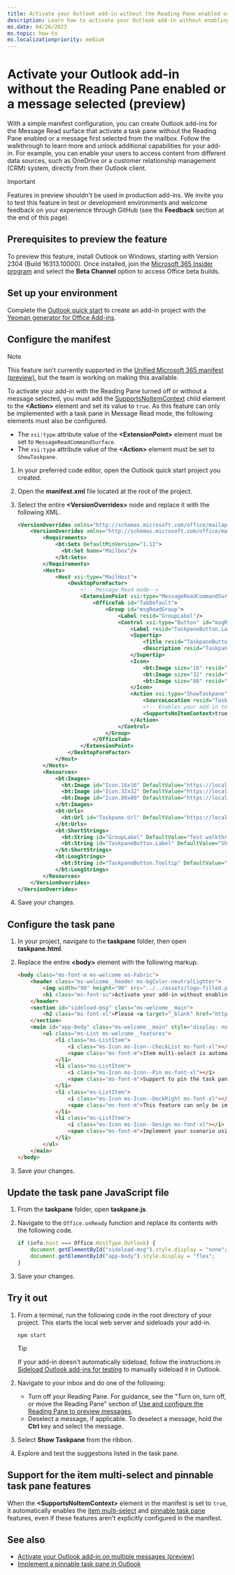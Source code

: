 ```yaml
---
title: Activate your Outlook add-in without the Reading Pane enabled or a message selected (preview)
description: Learn how to activate your Outlook add-in without enabling the Reading Pane or first selecting a message.
ms.date: 04/26/2023
ms.topic: how-to
ms.localizationpriority: medium
---
```


# Activate your Outlook add-in without the Reading Pane enabled or a message selected (preview)

With a simple manifest configuration, you can create Outlook add-ins for the Message Read surface that activate a task pane without the Reading Pane enabled or a message first selected from the mailbox. Follow the walkthrough to learn more and unlock additional capabilities for your add-in. For example, you can enable your users to access content from different data sources, such as OneDrive or a customer relationship management (CRM) system, directly from their Outlook client.

> [!IMPORTANT]
> Features in preview shouldn't be used in production add-ins. We invite you to test this feature in test or development environments and welcome feedback on your experience through GitHub (see the **Feedback** section at the end of this page).

## Prerequisites to preview the feature

To preview this feature, install Outlook on Windows, starting with Version 2304 (Build 16313.10000). Once installed, join the [Microsoft 365 Insider program](https://insider.microsoft365.com/join/Windows) and select the **Beta Channel** option to access Office beta builds.

## Set up your environment

Complete the [Outlook quick start](../quickstarts/outlook-quickstart.md?tabs=yeomangenerator) to create an add-in project with the [Yeoman generator for Office Add-ins](../develop/yeoman-generator-overview.md).

## Configure the manifest

> [!NOTE]
> This feature isn't currently supported in the [Unified Microsoft 365 manifest (preview)](../develop/json-manifest-overview.md), but the team is working on making this available.

To activate your add-in with the Reading Pane turned off or without a message selected, you must add the [SupportsNoItemContext](/javascript/api/manifest/action?view=outlook-js-preview&preserve-view=true#supportsnoitemcontext-preview) child element to the **\<Action\>** element and set its value to `true`. As this feature can only be implemented with a task pane in Message Read mode, the following elements must also be configured.

- The `xsi:type` attribute value of the **\<ExtensionPoint\>** element must be set to `MessageReadCommandSurface`.
- The `xsi:type` attribute value of the **\<Action\>** element must be set to `ShowTaskpane`.

1. In your preferred code editor, open the Outlook quick start project you created.

1. Open the **manifest.xml** file located at the root of the project.

1. Select the entire **\<VersionOverrides\>** node and replace it with the following XML.

    ```xml
    <VersionOverrides xmlns="http://schemas.microsoft.com/office/mailappversionoverrides" xsi:type="VersionOverridesV1_0">
        <VersionOverrides xmlns="http://schemas.microsoft.com/office/mailappversionoverrides/1.1" xsi:type="VersionOverridesV1_1">
            <Requirements>
                <bt:Sets DefaultMinVersion="1.12">
                  <bt:Set Name="Mailbox"/>
                </bt:Sets>
            </Requirements>
            <Hosts>
                <Host xsi:type="MailHost">
                    <DesktopFormFactor>
                        <!-- Message Read mode-->
                        <ExtensionPoint xsi:type="MessageReadCommandSurface">
                            <OfficeTab id="TabDefault">
                                <Group id="msgReadGroup">
                                    <Label resid="GroupLabel"/>
                                    <Control xsi:type="Button" id="msgReadOpenPaneButton">
                                        <Label resid="TaskpaneButton.Label"/>
                                        <Supertip>
                                            <Title resid="TaskpaneButton.Label"/>
                                            <Description resid="TaskpaneButton.Tooltip"/>
                                        </Supertip>
                                        <Icon>
                                            <bt:Image size="16" resid="Icon.16x16"/>
                                            <bt:Image size="32" resid="Icon.32x32"/>
                                            <bt:Image size="80" resid="Icon.80x80"/>
                                        </Icon>
                                        <Action xsi:type="ShowTaskpane">
                                            <SourceLocation resid="Taskpane.Url"/>
                                            <!-- Enables your add-in to activate without the Reading Pane enabled or a message selected. -->
                                            <SupportsNoItemContext>true</SupportsNoItemContext>
                                        </Action>
                                    </Control>
                                </Group>
                            </OfficeTab>
                        </ExtensionPoint>
                    </DesktopFormFactor>
                </Host>
            </Hosts>
            <Resources>
                <bt:Images>
                  <bt:Image id="Icon.16x16" DefaultValue="https://localhost:3000/assets/icon-16.png"/>
                  <bt:Image id="Icon.32x32" DefaultValue="https://localhost:3000/assets/icon-32.png"/>
                  <bt:Image id="Icon.80x80" DefaultValue="https://localhost:3000/assets/icon-80.png"/>
                </bt:Images>
                <bt:Urls>
                  <bt:Url id="Taskpane.Url" DefaultValue="https://localhost:3000/taskpane.html"/>
                </bt:Urls>
                <bt:ShortStrings>
                  <bt:String id="GroupLabel" DefaultValue="Test walkthrough"/>
                  <bt:String id="TaskpaneButton.Label" DefaultValue="Show Taskpane"/>
                </bt:ShortStrings>
                <bt:LongStrings>
                  <bt:String id="TaskpaneButton.Tooltip" DefaultValue="Opens a task pane."/>
                </bt:LongStrings>
            </Resources>
        </VersionOverrides>
    </VersionOverrides>
    ```

1. Save your changes.

## Configure the task pane

1. In your project, navigate to the **taskpane** folder, then open **taskpane.html**.
1. Replace the entire **\<body\>** element with the following markup.

    ```html
    <body class="ms-font-m ms-welcome ms-Fabric">
        <header class="ms-welcome__header ms-bgColor-neutralLighter">
            <img width="90" height="90" src="../../assets/logo-filled.png" alt="logo" title="Add-in logo" />
            <h1 class="ms-font-su">Activate your add-in without enabling the Reading Pane or selecting a message</h1>
        </header>
        <section id="sideload-msg" class="ms-welcome__main">
            <h2 class="ms-font-xl">Please <a target="_blank" href="https://learn.microsoft.com/office/dev/add-ins/testing/test-debug-office-add-ins#sideload-an-office-add-in-for-testing">sideload</a> your add-in to see app body.</h2>
        </section>
        <main id="app-body" class="ms-welcome__main" style="display: none;">
            <ul class="ms-List ms-welcome__features">
                <li class="ms-ListItem">
                    <i class="ms-Icon ms-Icon--CheckList ms-font-xl"></i>
                    <span class="ms-font-m">Item multi-select is automatically enabled when the <b>SupportsNoItemContext</b> manifest element is set to <code>true</code>. You can test this by selecting multiple messages in Outlook, then choosing <b>Show Taskpane</b> from the ribbon.</span>
                </li>
                <li class="ms-ListItem">
                    <i class="ms-Icon ms-Icon--Pin ms-font-xl"></i>
                    <span class="ms-font-m">Support to pin the task pane is also automatically enabled. You can test this by selecting the <b>pin</b> icon from the top right corner of the task pane.</span>
                </li>
                <li class="ms-ListItem">
                    <i class="ms-Icon ms-Icon--DockRight ms-font-xl"></i>
                    <span class="ms-font-m">This feature can only be implemented with a task pane.</span>
                </li>
                <li class="ms-ListItem">
                    <i class="ms-Icon ms-Icon--Design ms-font-xl"></i>
                    <span class="ms-font-m">Implement your scenario using this feature today! For example, enable your users to access content from different data sources, such as OneDrive or your customer relationship management (CRM) system, without first selecting a message.</span>
                </li>
            </ul>
        </main>
    </body>
    ```

1. Save your changes.

## Update the task pane JavaScript file

1. From the **taskpane** folder, open **taskpane.js**.
1. Navigate to the `Office.onReady` function and replace its contents with the following code.

    ```javascript
    if (info.host === Office.HostType.Outlook) {
        document.getElementById("sideload-msg").style.display = "none";
        document.getElementById("app-body").style.display = "flex";
    }
    ```

1. Save your changes.

## Try it out

1. From a terminal, run the following code in the root directory of your project. This starts the local web server and sideloads your add-in.

    ```command line
    npm start
    ```

    > [!TIP]
    > If your add-in doesn't automatically sideload, follow the instructions in [Sideload Outlook add-ins for testing](sideload-outlook-add-ins-for-testing.md?tabs=windows#sideload-manually) to manually sideload it in Outlook.

1. Navigate to your inbox and do one of the following:

    - Turn off your Reading Pane. For guidance, see the "Turn on, turn off, or move the Reading Pane" section of [Use and configure the Reading Pane to preview messages](https://support.microsoft.com/office/2fd687ed-7fc4-4ae3-8eab-9f9b8c6d53f0).
    - Deselect a message, if applicable. To deselect a message, hold the **Ctrl** key and select the message.

1. Select **Show Taskpane** from the ribbon.

1. Explore and test the suggestions listed in the task pane.

## Support for the item multi-select and pinnable task pane features

When the **\<SupportsNoItemContext\>** element in the manifest is set to `true`, it automatically enables the [item multi-select](item-multi-select.md) and [pinnable task pane](pinnable-taskpane.md) features, even if these features aren't explicitly configured in the manifest.

## See also

- [Activate your Outlook add-in on multiple messages (preview)](item-multi-select.md)
- [Implement a pinnable task pane in Outlook](pinnable-taskpane.md)
